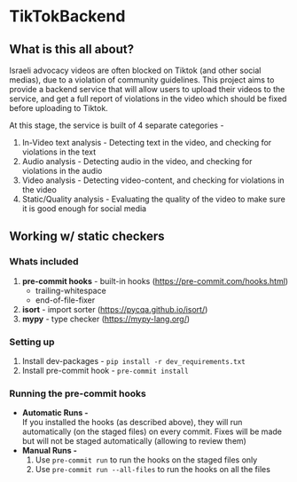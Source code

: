 # TikTokBackend

## What is this all about?
Israeli advocacy videos are often blocked on Tiktok (and other social medias), due to a violation of community
guidelines. This project aims to provide a backend service that will allow users to upload their videos to the
service, and get a full report of violations in the video which should be fixed before uploading to Tiktok.

At this stage, the service is built of 4 separate categories -
1. In-Video text analysis - Detecting text in the video, and checking for violations in the text
2. Audio analysis - Detecting audio in the video, and checking for violations in the audio
3. Video analysis - Detecting video-content, and checking for violations in the video
4. Static/Quality analysis - Evaluating the quality of the video to make sure it is good enough for social media

## Working w/ static checkers

### Whats included
1. **pre-commit hooks** - built-in hooks (https://pre-commit.com/hooks.html)
   * trailing-whitespace
   * end-of-file-fixer
2. **isort** - import sorter (https://pycqa.github.io/isort/)
3. **mypy** - type checker (https://mypy-lang.org/)

### Setting up
1. Install dev-packages - `pip install -r dev_requirements.txt`
2. Install pre-commit hook - `pre-commit install`

### Running the pre-commit hooks
* **Automatic Runs -**<br />
If you installed the hooks (as described above), they will run automatically (on the staged files)
on every commit. Fixes will be made but will not be staged automatically (allowing to review them)
* **Manual Runs -**<br />
  1. Use `pre-commit run` to run the hooks on the staged files only
  2. Use `pre-commit run --all-files` to run the hooks on all the files
